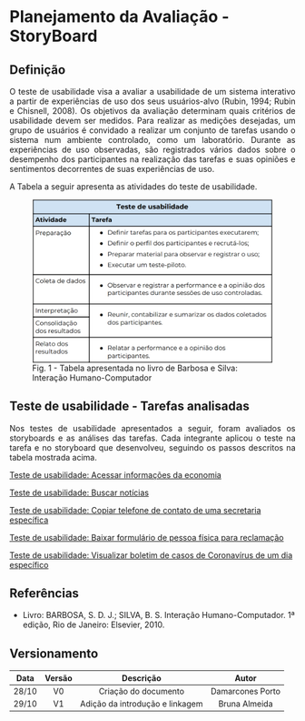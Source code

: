 # Planejamento da Avaliação - StoryBoard

## Definição
<div>
    <p align = "justify">O teste de usabilidade visa a avaliar a usabilidade de um sistema interativo a partir de experiências de uso dos seus usuários-alvo (Rubin, 1994; Rubin e Chisnell, 2008). Os objetivos da avaliação determinam quais critérios de usabilidade devem ser medidos. Para realizar as medições desejadas, um grupo de usuários é convidado a realizar um conjunto de tarefas usando o sistema num ambiente controlado, como um laboratório. Durante as experiências de uso observadas, são registrados vários dados sobre o desempenho dos participantes na realização das tarefas e suas opiniões e sentimentos decorrentes de suas experiências de uso.<p>
    <p align = "justify">A Tabela a seguir apresenta as atividades do teste de usabilidade.<p>
</div>

<figure>
<img align=center width="600" src="../../imagens/tabela_teste_usabilidade.png">
<br>
<figcaption>Fig. 1 - Tabela apresentada no livro de Barbosa e Silva: Interação Humano-Computador</a></figcaption>
</figure>

## Teste de usabilidade - Tarefas analisadas

<div>
<p align = "justify">Nos testes de usabilidade apresentados a seguir, foram avaliados os storyboards e as análises das tarefas. Cada integrante aplicou o teste na tarefa e no storyboard que desenvolveu, seguindo os passos descritos na tabela mostrada acima.<p>

<p><a href="../tu_1">Teste de usabilidade: Acessar informações da economia</a></p>
<p><a href="../tu_2">Teste de usabilidade: Buscar notícias</a></p>
<p><a href="../tu_3">Teste de usabilidade: Copiar telefone de contato de uma secretaria específica</a></p>
<p><a href="../tu_4">Teste de usabilidade: Baixar formulário de pessoa física para reclamação</a></p>
<p><a href="../tu_5">Teste de usabilidade: Visualizar boletim de casos de Coronavírus de um dia específico</a></p>
</div>

## Referências
- Livro: BARBOSA, S. D. J.; SILVA, B. S. Interação Humano-Computador. 1ª edição, Rio de Janeiro: Elsevier, 2010.

## Versionamento

| Data | Versão |           Descrição             |    Autor       |
|:----:|:------:|:-------------------------------:|:--------------:|
|28/10 |V0      |     Criação do documento        |Damarcones Porto|
|29/10 |V1      |Adição da introdução e linkagem  |Bruna Almeida   |